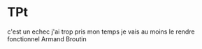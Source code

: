 # TPt
c'est un echec
j'ai trop pris mon temps
je vais au moins le rendre fonctionnel
Armand Broutin
